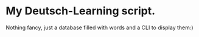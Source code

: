 # My Deutsch-Learning script.

Nothing fancy, just a database filled with words and a CLI to display them:)